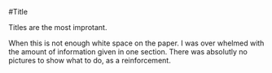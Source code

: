 #Title

Titles are the most improtant.

When this is not enough white space on the paper. I was over whelmed with the amount of information given in one section. There was absolutly no pictures to show what to do, as a reinforcement. 
